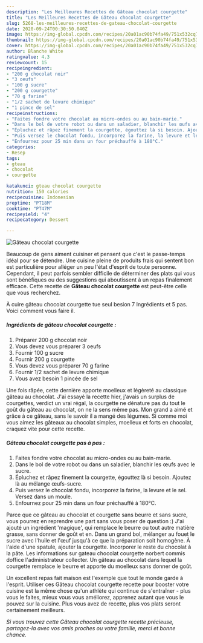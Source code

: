 ```yaml
---
description: "Les Meilleures Recettes de Gâteau chocolat courgette"
title: "Les Meilleures Recettes de Gâteau chocolat courgette"
slug: 5268-les-meilleures-recettes-de-gateau-chocolat-courgette
date: 2020-09-24T00:30:50.040Z
image: https://img-global.cpcdn.com/recipes/20a01ac90b74fa49/751x532cq70/gateau-chocolat-courgette-photo-principale-de-la-recette.jpg
thumbnail: https://img-global.cpcdn.com/recipes/20a01ac90b74fa49/751x532cq70/gateau-chocolat-courgette-photo-principale-de-la-recette.jpg
cover: https://img-global.cpcdn.com/recipes/20a01ac90b74fa49/751x532cq70/gateau-chocolat-courgette-photo-principale-de-la-recette.jpg
author: Blanche White
ratingvalue: 4.3
reviewcount: 15
recipeingredient:
- "200 g chocolat noir"
- "3 oeufs"
- "100 g sucre"
- "200 g courgette"
- "70 g farine"
- "1/2 sachet de levure chimique"
- "1 pince de sel"
recipeinstructions:
- "Faites fondre votre chocolat au micro-ondes ou au bain-marie."
- "Dans le bol de votre robot ou dans un saladier, blanchir les œufs avec le sucre."
- "Épluchez et râpez finement la courgette, égouttez là si besoin. Ajoutez là au mélange œufs-sucre."
- "Puis versez le chocolat fondu, incorporez la farine, la levure et le sel. Versez dans un moule."
- "Enfournez pour 25 min dans un four préchauffé à 180°C."
categories:
- Resep
tags:
- gteau
- chocolat
- courgette

katakunci: gteau chocolat courgette 
nutrition: 150 calories
recipecuisine: Indonesian
preptime: "PT18M"
cooktime: "PT47M"
recipeyield: "4"
recipecategory: Dessert

---
```



![Gâteau chocolat courgette](https://img-global.cpcdn.com/recipes/20a01ac90b74fa49/751x532cq70/gateau-chocolat-courgette-photo-principale-de-la-recette.jpg)

Beaucoup de gens aiment cuisiner et pensent que c'est le passe-temps idéal pour se détendre. Une cuisine pleine de produits frais qui sentent bon est particulière pour alléger un peu l'état d'esprit de toute personne. Cependant, il peut parfois sembler difficile de déterminer des plats qui vous sont bénéfiques ou des suggestions qui aboutissent à un repas finalement efficace. Cette recette de <strong> Gâteau chocolat courgette </strong> est peut-être celle que vous recherchez.

<!--inarticleads1-->

À cuire gâteau chocolat courgette tue seul besion 7 Ingrédients et 5 pas. Voici comment vous faire il.

##### Ingrédients de gâteau chocolat courgette :

1. Préparer 200 g chocolat noir
1. Vous devez vous préparer 3 oeufs
1. Fournir 100 g sucre
1. Fournir 200 g courgette
1. Vous devez vous préparer 70 g farine
1. Fournir 1/2 sachet de levure chimique
1. Vous avez besoin 1 pincée de sel


Une fois râpée, cette dernière apporte moelleux et légèreté au classique gâteau au chocolat. J&#39;ai essayé la recette hier, j&#39;avais un surplus de courgettes, verdict un vrai régal, la courgette ne dénature pas du tout le goût du gâteau au chocolat, on ne la sens même pas. Mon grand a aimé et grâce à ce gâteau, sans le savoir il a mangé des légumes. Si comme moi vous aimez les gâteaux au chocolat simples, moelleux et forts en chocolat, craquez vite pour cette recette. 

<!--inarticleads2-->

##### Gâteau chocolat courgette pas à pas :

1. Faites fondre votre chocolat au micro-ondes ou au bain-marie.
1. Dans le bol de votre robot ou dans un saladier, blanchir les œufs avec le sucre.
1. Épluchez et râpez finement la courgette, égouttez là si besoin. Ajoutez là au mélange œufs-sucre.
1. Puis versez le chocolat fondu, incorporez la farine, la levure et le sel. Versez dans un moule.
1. Enfournez pour 25 min dans un four préchauffé à 180°C.


Parce que ce gâteau au chocolat et courgette sans beurre et sans sucre, vous pourrez en reprendre une part sans vous poser de question :) J&#39;ai ajouté un ingrédient &#39;magique&#39;, qui remplace le beurre ou tout autre matière grasse, sans donner de goût et en. Dans un grand bol, mélanger au fouet le sucre avec l&#39;huile et l&#39;œuf jusqu&#39;à ce que la préparation soit homogène. À l&#39;aide d&#39;une spatule, ajouter la courgette. Incorporer le reste du chocolat à la pâte. Les informations sur gateau chocolat courgette norbert commis doffice l&#39;administrateur collecter. Un gâteau au chocolat dans lequel la courgette remplace le beurre et apporte du moelleux sans donner de goût. 

<!--inarticleads1-->

<p>
Un excellent repas fait maison est l'exemple que tout le monde garde à l'esprit. Utiliser ces Gâteau chocolat courgette recette pour booster votre cuisine est la même chose qu'un athlète qui continue de s'entraîner - plus vous le faites, mieux vous vous améliorez, apprenez autant que vous le pouvez sur la cuisine. Plus vous avez de recette, plus vos plats seront certainement meilleurs.
</p>

<p>
<i>Si vous trouvez cette Gâteau chocolat courgette recette précieuse, partagez-la avec vos amis proches ou votre famille, merci et bonne chance.</i>
</p>
